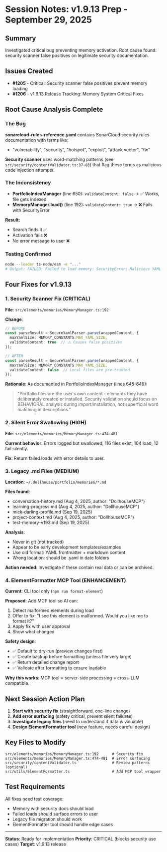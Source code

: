 # Session Notes: v1.9.13 Prep - September 29, 2025

## Summary
Investigated critical bug preventing memory activation. Root cause found: security scanner false positives on legitimate security documentation.

## Issues Created
- **#1205** - Critical: Security scanner false positives prevent memory loading
- **#1206** - v1.9.13 Release Tracking: Memory System Critical Fixes

## Root Cause Analysis Complete

### The Bug
**sonarcloud-rules-reference.yaml** contains SonarCloud security rules documentation with terms like:
- "vulnerability", "security", "hotspot", "exploit", "attack vector", "fix"

**Security scanner** uses word-matching patterns (see `src/security/contentValidator.ts:37-83`) that flag these terms as malicious code injection attempts.

### The Inconsistency
- **PortfolioIndexManager** (line 650): `validateContent: false` → ✅ Works, file gets indexed
- **MemoryManager.load()** (line 192): `validateContent: true` → ❌ Fails with SecurityError

**Result:**
- Search finds it ✅
- Activation fails ❌
- No error message to user ❌

### Testing Confirmed
```bash
node --loader ts-node/esm -e "..." 
# Output: FAILED: Failed to load memory: SecurityError: Malicious YAML content detected
```

## Four Fixes for v1.9.13

### 1. Security Scanner Fix (CRITICAL)
**File**: `src/elements/memories/MemoryManager.ts:192`

**Change**:
```typescript
// BEFORE
const parseResult = SecureYamlParser.parse(wrappedContent, {
  maxYamlSize: MEMORY_CONSTANTS.MAX_YAML_SIZE,
  validateContent: true  // ⚠️ Causes false positives
});

// AFTER  
const parseResult = SecureYamlParser.parse(wrappedContent, {
  maxYamlSize: MEMORY_CONSTANTS.MAX_YAML_SIZE,
  validateContent: false  // Local files are pre-trusted
});
```

**Rationale**: As documented in PortfolioIndexManager (lines 645-649):
> "Portfolio files are the user's own content - elements they have deliberately created or installed. Security validation should focus on BEHAVIORAL analysis during import/installation, not superficial word matching in descriptions."

### 2. Silent Error Swallowing (HIGH)
**File**: `src/elements/memories/MemoryManager.ts:474-481`

**Current behavior**: Errors logged but swallowed, 116 files exist, 104 load, 12 fail silently.

**Fix**: Return failed loads with error details to user.

### 3. Legacy .md Files (MEDIUM)
**Location**: `~/.dollhouse/portfolio/memories/*.md`

**Files found**:
- conversation-history.md (Aug 4, 2025, author: "DollhouseMCP")
- learning-progress.md (Aug 4, 2025, author: "DollhouseMCP")
- mick-darling-profile.md (Sep 19, 2025)
- project-context.md (Aug 4, 2025, author: "DollhouseMCP")
- test-memory-v193.md (Sep 19, 2025)

**Analysis**:
- Never in git (not tracked)
- Appear to be early development templates/examples
- Use old format: YAML frontmatter + markdown content
- Wrong location: should be .yaml in date folders

**Action needed**: Investigate if these contain real data or can be archived.

### 4. ElementFormatter MCP Tool (ENHANCEMENT)
**Current**: CLI tool only (`npm run format-element`)

**Proposed**: Add MCP tool so AI can:
1. Detect malformed elements during load
2. Offer to fix: "I see this element is malformed. Would you like me to format it?"
3. Apply fix with user approval
4. Show what changed

**Safety design**:
- ✅ Default to dry-run (preview changes first)
- ✅ Create backup before formatting (unless file very large)
- ✅ Return detailed change report
- ✅ Validate after formatting to ensure loadable

**Why this works**: MCP tool = server-side processing = cross-LLM compatible.

## Next Session Action Plan

1. **Start with security fix** (straightforward, one-line change)
2. **Add error surfacing** (safety critical, prevent silent failures)
3. **Investigate legacy files** (need to understand if data is valuable)
4. **Design ElementFormatter tool** (new feature, needs careful design)

## Key Files to Modify

```
src/elements/memories/MemoryManager.ts:192      # Security fix
src/elements/memories/MemoryManager.ts:474-481  # Error surfacing
src/security/contentValidator.ts                # Review patterns (optional)
src/utils/ElementFormatter.ts                   # Add MCP tool wrapper
```

## Test Requirements

All fixes need test coverage:
- Memory with security docs should load
- Failed loads should surface errors to user
- Legacy file migration should work
- ElementFormatter tool should handle edge cases

---

**Status**: Ready for implementation
**Priority**: CRITICAL (blocks security use cases)
**Target**: v1.9.13 release

